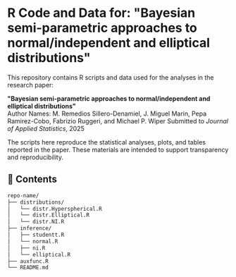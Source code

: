 # R Code and Data for: "Bayesian semi-parametric approaches to normal/independent and elliptical distributions"

This repository contains R scripts and data used for the analyses in the research paper:

**"Bayesian semi-parametric approaches to normal/independent and elliptical distributions"**  
Author Names: M. Remedios Sillero-Denamiel, J. Miguel Marin, Pepa Ramirez-Cobo, Fabrizio Ruggeri, and Michael P. Wiper
Submitted to *Journal of Applied Statistics*, 2025

The scripts here reproduce the statistical analyses, plots, and tables reported in the paper. These materials are intended to support transparency and reproducibility.

## 📁 Contents

```bash
repo-name/
├── distributions/                 
│   └── distr.Hyperspherical.R
│   └── distr.Elliptical.R
│   └── distr.NI.R
├── inference/              
│   ├── studentt.R
│   └── normal.R
│   ├── ni.R
│   └── elliptical.R
├── auxfunc.R              
└── README.md      
